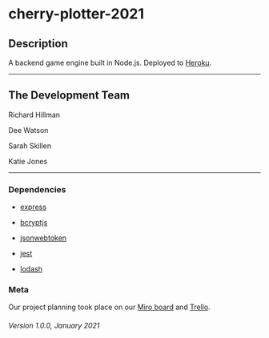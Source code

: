 # cherry-plotter-2021

## Description

A backend game engine built in Node.js. Deployed to [Heroku](https://desolate-coast-32054.herokuapp.com/).

--- 

## The Development Team

Richard Hillman

Dee Watson

Sarah Skillen

Katie Jones

---

### Dependencies

* [express](https://expressjs.com/)

* [bcryptjs](https://www.npmjs.com/package/bcryptjs)

* [jsonwebtoken](https://www.npmjs.com/package/jsonwebtoken)

* [jest](https://nodejs.org/en/)

* [lodash](https://lodash.com/)

### Meta

Our project planning took place on our [Miro board](https://miro.com/app/board/o9J_lZdD9oE=/) and [Trello](https://trello.com/b/LGsxFgLK/step-by-step).

###### Version 1.0.0, January 2021
